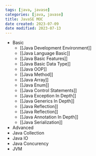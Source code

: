 ```yaml
---
tags: [java, javase]
categories: [java, javase]
title: JavaSE MOC
date created: 2023-07-09
date modified: 2023-07-13
---
```


- Basic
	- [[Java Development Environment]]
	- [[Java Language Basic]]
	- [[Java Basic Features]]
	- [[Java Basic Data Type]]
	- [[Java OOP]]
	- [[Java Method]]
	- [[Java Array]]
	- [[Java Enum]]
	- [[Java Control Statements]]
	- [[Java Exception In Depth]]
	- [[Java Generics In Depth]]
	- [[Java Reflection]]
	- [[Java Reflection]]
	- [[Java Annotation In Depth]]
	- [[Java Serialization]]
- Advanced
- Java Collection
- Java IO
- Java Concurency
- JVM
